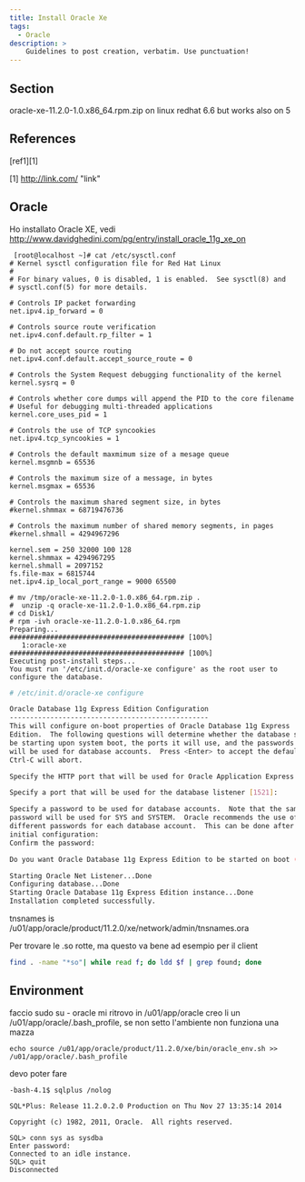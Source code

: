 ```yaml
---
title: Install Oracle Xe
tags:
  - Oracle
description: >
    Guidelines to post creation, verbatim. Use punctuation!
---
```


## Section

oracle-xe-11.2.0-1.0.x86_64.rpm.zip
on linux redhat 6.6  but works also on 5

## References

[ref1][1]

  [1] http://link.com/ "link"


## Oracle

Ho installato Oracle XE, vedi http://www.davidghedini.com/pg/entry/install_oracle_11g_xe_on

```
 [root@localhost ~]# cat /etc/sysctl.conf
# Kernel sysctl configuration file for Red Hat Linux
#
# For binary values, 0 is disabled, 1 is enabled.  See sysctl(8) and
# sysctl.conf(5) for more details.

# Controls IP packet forwarding
net.ipv4.ip_forward = 0

# Controls source route verification
net.ipv4.conf.default.rp_filter = 1

# Do not accept source routing
net.ipv4.conf.default.accept_source_route = 0

# Controls the System Request debugging functionality of the kernel
kernel.sysrq = 0

# Controls whether core dumps will append the PID to the core filename
# Useful for debugging multi-threaded applications
kernel.core_uses_pid = 1

# Controls the use of TCP syncookies
net.ipv4.tcp_syncookies = 1

# Controls the default maxmimum size of a mesage queue
kernel.msgmnb = 65536

# Controls the maximum size of a message, in bytes
kernel.msgmax = 65536

# Controls the maximum shared segment size, in bytes
#kernel.shmmax = 68719476736

# Controls the maximum number of shared memory segments, in pages
#kernel.shmall = 4294967296

kernel.sem = 250 32000 100 128
kernel.shmmax = 4294967295
kernel.shmall = 2097152
fs.file-max = 6815744
net.ipv4.ip_local_port_range = 9000 65500

```

```
# mv /tmp/oracle-xe-11.2.0-1.0.x86_64.rpm.zip .
#  unzip -q oracle-xe-11.2.0-1.0.x86_64.rpm.zip
# cd Disk1/
# rpm -ivh oracle-xe-11.2.0-1.0.x86_64.rpm
Preparing...                ########################################### [100%]
   1:oracle-xe              ########################################### [100%]
Executing post-install steps...
You must run '/etc/init.d/oracle-xe configure' as the root user to configure the database.
```

```bash
# /etc/init.d/oracle-xe configure

Oracle Database 11g Express Edition Configuration
-------------------------------------------------
This will configure on-boot properties of Oracle Database 11g Express
Edition.  The following questions will determine whether the database should
be starting upon system boot, the ports it will use, and the passwords that
will be used for database accounts.  Press <Enter> to accept the defaults.
Ctrl-C will abort.

Specify the HTTP port that will be used for Oracle Application Express [8080]:

Specify a port that will be used for the database listener [1521]:

Specify a password to be used for database accounts.  Note that the same
password will be used for SYS and SYSTEM.  Oracle recommends the use of
different passwords for each database account.  This can be done after
initial configuration:
Confirm the password:

Do you want Oracle Database 11g Express Edition to be started on boot (y/n) [y]:

Starting Oracle Net Listener...Done
Configuring database...Done
Starting Oracle Database 11g Express Edition instance...Done
Installation completed successfully.
```


tnsnames is /u01/app/oracle/product/11.2.0/xe/network/admin/tnsnames.ora

Per trovare le .so rotte, ma questo va bene ad esempio per il client

```bash
find . -name "*so"| while read f; do ldd $f | grep found; done
```

## Environment

faccio sudo su - oracle
mi ritrovo in /u01/app/oracle
creo li un /u01/app/oracle/.bash_profile, se non setto l'ambiente non funziona una mazza


```
echo source /u01/app/oracle/product/11.2.0/xe/bin/oracle_env.sh >> /u01/app/oracle/.bash_profile
```

devo poter fare

```
-bash-4.1$ sqlplus /nolog

SQL*Plus: Release 11.2.0.2.0 Production on Thu Nov 27 13:35:14 2014

Copyright (c) 1982, 2011, Oracle.  All rights reserved.

SQL> conn sys as sysdba
Enter password:
Connected to an idle instance.
SQL> quit
Disconnected
```
